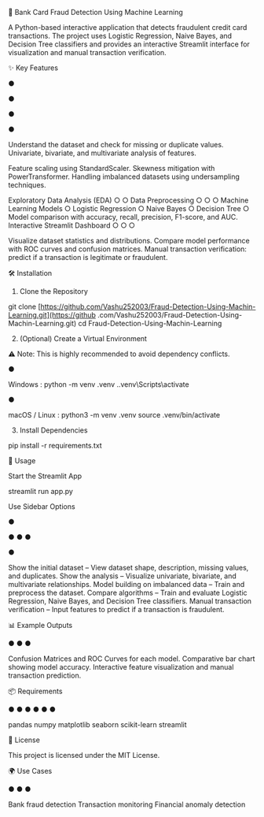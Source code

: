 🏦 Bank Card Fraud Detection Using
Machine Learning

A Python-based interactive application that detects fraudulent credit card transactions.
The project uses Logistic Regression, Naive Bayes, and Decision Tree classifiers and provides
an interactive Streamlit interface for visualization and manual transaction verification.

✨ Key Features

●

●

●

●

Understand the dataset and check for missing or duplicate values.
Univariate, bivariate, and multivariate analysis of features.

Feature scaling using StandardScaler.
Skewness mitigation with PowerTransformer.
Handling imbalanced datasets using undersampling techniques.

Exploratory Data Analysis (EDA)
○
○
Data Preprocessing
○
○
○
Machine Learning Models
○
Logistic Regression
○
Naive Bayes
○
Decision Tree
○
Model comparison with accuracy, recall, precision, F1-score, and AUC.
Interactive Streamlit Dashboard
○
○
○

Visualize dataset statistics and distributions.
Compare model performance with ROC curves and confusion matrices.
Manual transaction verification: predict if a transaction is legitimate or fraudulent.

🛠 Installation

1.  Clone the Repository

git clone
[https://github.com/Vashu252003/Fraud-Detection-Using-Machin-Learning.git](https://github
.com/Vashu252003/Fraud-Detection-Using-Machin-Learning.git)
cd Fraud-Detection-Using-Machin-Learning

2.  (Optional) Create a Virtual Environment

⚠ Note: This is highly recommended to avoid dependency conflicts.

●

Windows :
python -m venv .venv
.\.venv\Scripts\activate

●

macOS / Linux :
python3 -m venv .venv
source .venv/bin/activate

3.  Install Dependencies

pip install -r requirements.txt

🚀 Usage

Start the Streamlit App

streamlit run app.py

Use Sidebar Options

●

●
●
●

●

Show the initial dataset – View dataset shape, description, missing values, and
duplicates.
Show the analysis – Visualize univariate, bivariate, and multivariate relationships.
Model building on imbalanced data – Train and preprocess the dataset.
Compare algorithms – Train and evaluate Logistic Regression, Naive Bayes, and
Decision Tree classifiers.
Manual transaction verification – Input features to predict if a transaction is
fraudulent.

📊 Example Outputs

●
●
●

Confusion Matrices and ROC Curves for each model.
Comparative bar chart showing model accuracy.
Interactive feature visualization and manual transaction prediction.

📦 Requirements

●
●
●
●
●
●

pandas
numpy
matplotlib
seaborn
scikit-learn
streamlit

📜 License

This project is licensed under the MIT License.

🌍 Use Cases

●
●
●

Bank fraud detection
Transaction monitoring
Financial anomaly detection
